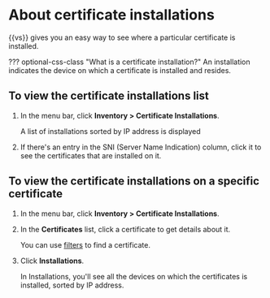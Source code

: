 # About certificate installations

{{vs}} gives you an easy way to see where a particular certificate is installed.

??? optional-css-class "What is a certificate installation?"
    An installation indicates the device on which a certificate is installed and resides.

## To view the certificate installations list

1. In the menu bar, click **Inventory > Certificate Installations**.

    A list of installations sorted by IP address is displayed

1. If there's an entry in the SNI (Server Name Indication) column, click it to
   see the certificates that are installed on it.

## To view the certificate installations on a specific certificate

1. In the menu bar, click **Inventory > Certificate Installations**.

1. In the **Certificates** list, click a certificate to get details about it.

    You can use [filters](using-filters-to-find-certificates.md) to find a
    certificate.

1. Click **Installations**.

    In Installations, you'll see all the devices on which the certificates is
    installed, sorted by IP address.

